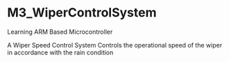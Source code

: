 # M3_WiperControlSystem
Learning ARM Based Microcontroller

A Wiper Speed Control System Controls the operational speed of the wiper in accordance with the rain condition 
